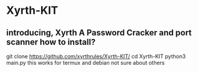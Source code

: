 # Xyrth-KIT
introducing, Xyrth A Password Cracker and port scanner how to install?
------
git clone https://github.com/xyrthrules/Xyrth-KIT/
cd Xyrth-KIT
python3 main.py
this works for termux and debian not sure about others
